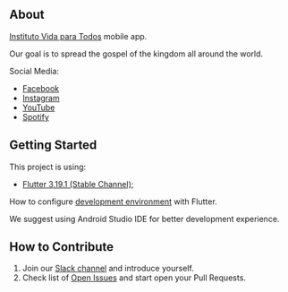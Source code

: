 ## About

[Instituto Vida para Todos](http://institutovidaparatodos.org.br/) mobile app.

Our goal is to spread the gospel of the kingdom all around the world.

Social Media:

* [Facebook](https://www.facebook.com/institutovidaparatodos)
* [Instagram](https://www.instagram.com/institutovidaparatodos)
* [YouTube](https://www.youtube.com/institutovidaparatodos)
* [Spotify](https://open.spotify.com/show/7omrpEfEN794JONo8jfQpV?si=YCN9lVsJTzCswXXI1GLeOA)

## Getting Started

This project is using:

* [Flutter 3.19.1 (Stable Channel)](https://github.com/flutter/flutter.git);

How to configure [development environment](https://docs.flutter.dev/get-started/install) with Flutter.

We suggest using Android Studio IDE for better development experience.  

## How to Contribute

1. Join our [Slack channel](https://institutovida-zr57409.slack.com/archives/C06LUSG46QH) and introduce yourself.
2. Check list of [Open Issues](https://github.com/InstitutoVidaParaTodosOficial/mobile-app/issues) and start open your Pull Requests.
